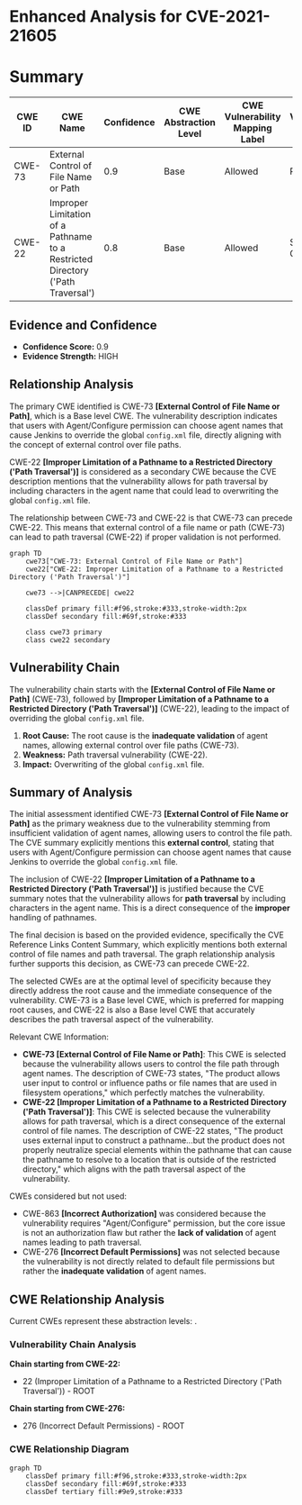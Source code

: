 # Enhanced Analysis for CVE-2021-21605

# Summary
| CWE ID | CWE Name | Confidence | CWE Abstraction Level | CWE Vulnerability Mapping Label | CWE-Vulnerability Mapping Notes |
|---|---|---|---|---|---|
| CWE-73 | External Control of File Name or Path | 0.9 | Base | Allowed | Primary CWE |
| CWE-22 | Improper Limitation of a Pathname to a Restricted Directory ('Path Traversal') | 0.8 | Base | Allowed | Secondary Candidate |

## Evidence and Confidence

*   **Confidence Score:** 0.9
*   **Evidence Strength:** HIGH

## Relationship Analysis
The primary CWE identified is CWE-73 **[External Control of File Name or Path]**, which is a Base level CWE. The vulnerability description indicates that users with Agent/Configure permission can choose agent names that cause Jenkins to override the global `config.xml` file, directly aligning with the concept of external control over file paths.

CWE-22 **[Improper Limitation of a Pathname to a Restricted Directory ('Path Traversal')]** is considered as a secondary CWE because the CVE description mentions that the vulnerability allows for path traversal by including characters in the agent name that could lead to overwriting the global `config.xml` file.

The relationship between CWE-73 and CWE-22 is that CWE-73 can precede CWE-22. This means that external control of a file name or path (CWE-73) can lead to path traversal (CWE-22) if proper validation is not performed.

```mermaid
graph TD
    cwe73["CWE-73: External Control of File Name or Path"]
    cwe22["CWE-22: Improper Limitation of a Pathname to a Restricted Directory ('Path Traversal')"]
    
    cwe73 -->|CANPRECEDE| cwe22
    
    classDef primary fill:#f96,stroke:#333,stroke-width:2px
    classDef secondary fill:#69f,stroke:#333
    
    class cwe73 primary
    class cwe22 secondary
```

## Vulnerability Chain
The vulnerability chain starts with the **[External Control of File Name or Path]** (CWE-73), followed by **[Improper Limitation of a Pathname to a Restricted Directory ('Path Traversal')]** (CWE-22), leading to the impact of overriding the global `config.xml` file.
1.  **Root Cause:** The root cause is the **inadequate validation** of agent names, allowing external control over file paths (CWE-73).
2.  **Weakness:** Path traversal vulnerability (CWE-22).
3.  **Impact:** Overwriting of the global `config.xml` file.

## Summary of Analysis
The initial assessment identified CWE-73 **[External Control of File Name or Path]** as the primary weakness due to the vulnerability stemming from insufficient validation of agent names, allowing users to control the file path. The CVE summary explicitly mentions this **external control**, stating that users with Agent/Configure permission can choose agent names that cause Jenkins to override the global `config.xml` file.

The inclusion of CWE-22 **[Improper Limitation of a Pathname to a Restricted Directory ('Path Traversal')]** is justified because the CVE summary notes that the vulnerability allows for **path traversal** by including characters in the agent name. This is a direct consequence of the **improper** handling of pathnames.

The final decision is based on the provided evidence, specifically the CVE Reference Links Content Summary, which explicitly mentions both external control of file names and path traversal. The graph relationship analysis further supports this decision, as CWE-73 can precede CWE-22.

The selected CWEs are at the optimal level of specificity because they directly address the root cause and the immediate consequence of the vulnerability. CWE-73 is a Base level CWE, which is preferred for mapping root causes, and CWE-22 is also a Base level CWE that accurately describes the path traversal aspect of the vulnerability.

Relevant CWE Information:
- **CWE-73 [External Control of File Name or Path]**: This CWE is selected because the vulnerability allows users to control the file path through agent names. The description of CWE-73 states, "The product allows user input to control or influence paths or file names that are used in filesystem operations," which perfectly matches the vulnerability.
- **CWE-22 [Improper Limitation of a Pathname to a Restricted Directory ('Path Traversal')]**: This CWE is selected because the vulnerability allows for path traversal, which is a direct consequence of the external control of file names. The description of CWE-22 states, "The product uses external input to construct a pathname...but the product does not properly neutralize special elements within the pathname that can cause the pathname to resolve to a location that is outside of the restricted directory," which aligns with the path traversal aspect of the vulnerability.

CWEs considered but not used:
- CWE-863 **[Incorrect Authorization]** was considered because the vulnerability requires "Agent/Configure" permission, but the core issue is not an authorization flaw but rather the **lack of validation** of agent names leading to path traversal.
- CWE-276 **[Incorrect Default Permissions]** was not selected because the vulnerability is not directly related to default file permissions but rather the **inadequate validation** of agent names.


## CWE Relationship Analysis

Current CWEs represent these abstraction levels: .


### Vulnerability Chain Analysis

**Chain starting from CWE-22:**
- 22 (Improper Limitation of a Pathname to a Restricted Directory ('Path Traversal')) - ROOT


**Chain starting from CWE-276:**
- 276 (Incorrect Default Permissions) - ROOT



### CWE Relationship Diagram

```mermaid
graph TD
    classDef primary fill:#f96,stroke:#333,stroke-width:2px
    classDef secondary fill:#69f,stroke:#333
    classDef tertiary fill:#9e9,stroke:#333
```